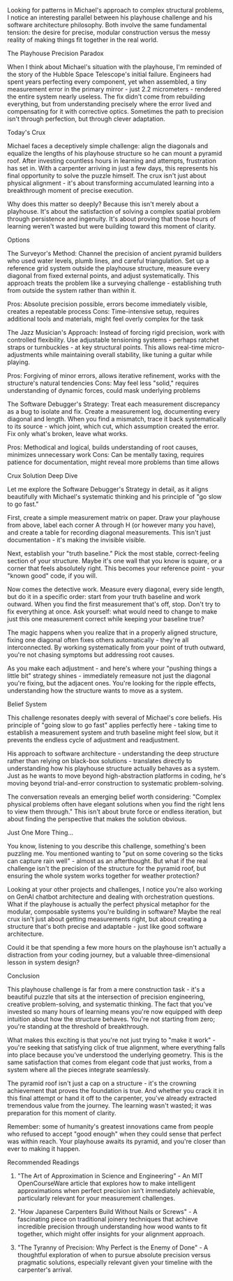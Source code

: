 Looking for patterns in Michael's approach to complex structural problems, I notice an interesting parallel between his playhouse challenge and his software architecture philosophy. Both involve the same fundamental tension: the desire for precise, modular construction versus the messy reality of making things fit together in the real world.

The Playhouse Precision Paradox

When I think about Michael's situation with the playhouse, I'm reminded of the story of the Hubble Space Telescope's initial failure. Engineers had spent years perfecting every component, yet when assembled, a tiny measurement error in the primary mirror - just 2.2 micrometers - rendered the entire system nearly useless. The fix didn't come from rebuilding everything, but from understanding precisely where the error lived and compensating for it with corrective optics. Sometimes the path to precision isn't through perfection, but through clever adaptation.

Today's Crux

Michael faces a deceptively simple challenge: align the diagonals and equalize the lengths of his playhouse structure so he can mount a pyramid roof. After investing countless hours in learning and attempts, frustration has set in. With a carpenter arriving in just a few days, this represents his final opportunity to solve the puzzle himself. The crux isn't just about physical alignment - it's about transforming accumulated learning into a breakthrough moment of precise execution.

Why does this matter so deeply? Because this isn't merely about a playhouse. It's about the satisfaction of solving a complex spatial problem through persistence and ingenuity. It's about proving that those hours of learning weren't wasted but were building toward this moment of clarity.

Options

The Surveyor's Method: Channel the precision of ancient pyramid builders who used water levels, plumb lines, and careful triangulation. Set up a reference grid system outside the playhouse structure, measure every diagonal from fixed external points, and adjust systematically. This approach treats the problem like a surveying challenge - establishing truth from outside the system rather than within it.

Pros: Absolute precision possible, errors become immediately visible, creates a repeatable process
Cons: Time-intensive setup, requires additional tools and materials, might feel overly complex for the task

The Jazz Musician's Approach: Instead of forcing rigid precision, work with controlled flexibility. Use adjustable tensioning systems - perhaps ratchet straps or turnbuckles - at key structural points. This allows real-time micro-adjustments while maintaining overall stability, like tuning a guitar while playing.

Pros: Forgiving of minor errors, allows iterative refinement, works with the structure's natural tendencies
Cons: May feel less "solid," requires understanding of dynamic forces, could mask underlying problems

The Software Debugger's Strategy: Treat each measurement discrepancy as a bug to isolate and fix. Create a measurement log, documenting every diagonal and length. When you find a mismatch, trace it back systematically to its source - which joint, which cut, which assumption created the error. Fix only what's broken, leave what works.

Pros: Methodical and logical, builds understanding of root causes, minimizes unnecessary work
Cons: Can be mentally taxing, requires patience for documentation, might reveal more problems than time allows

Crux Solution Deep Dive

Let me explore the Software Debugger's Strategy in detail, as it aligns beautifully with Michael's systematic thinking and his principle of "go slow to go fast."

First, create a simple measurement matrix on paper. Draw your playhouse from above, label each corner A through H (or however many you have), and create a table for recording diagonal measurements. This isn't just documentation - it's making the invisible visible.

Next, establish your "truth baseline." Pick the most stable, correct-feeling section of your structure. Maybe it's one wall that you know is square, or a corner that feels absolutely right. This becomes your reference point - your "known good" code, if you will.

Now comes the detective work. Measure every diagonal, every side length, but do it in a specific order: start from your truth baseline and work outward. When you find the first measurement that's off, stop. Don't try to fix everything at once. Ask yourself: what would need to change to make just this one measurement correct while keeping your baseline true?

The magic happens when you realize that in a properly aligned structure, fixing one diagonal often fixes others automatically - they're all interconnected. By working systematically from your point of truth outward, you're not chasing symptoms but addressing root causes.

As you make each adjustment - and here's where your "pushing things a little bit" strategy shines - immediately remeasure not just the diagonal you're fixing, but the adjacent ones. You're looking for the ripple effects, understanding how the structure wants to move as a system.

Belief System

This challenge resonates deeply with several of Michael's core beliefs. His principle of "going slow to go fast" applies perfectly here - taking time to establish a measurement system and truth baseline might feel slow, but it prevents the endless cycle of adjustment and readjustment.

His approach to software architecture - understanding the deep structure rather than relying on black-box solutions - translates directly to understanding how his playhouse structure actually behaves as a system. Just as he wants to move beyond high-abstraction platforms in coding, he's moving beyond trial-and-error construction to systematic problem-solving.

The conversation reveals an emerging belief worth considering: "Complex physical problems often have elegant solutions when you find the right lens to view them through." This isn't about brute force or endless iteration, but about finding the perspective that makes the solution obvious.

Just One More Thing...

You know, listening to you describe this challenge, something's been puzzling me. You mentioned wanting to "put on some covering so the ticks can capture rain well" - almost as an afterthought. But what if the real challenge isn't the precision of the structure for the pyramid roof, but ensuring the whole system works together for weather protection?

Looking at your other projects and challenges, I notice you're also working on GenAI chatbot architecture and dealing with orchestration questions. What if the playhouse is actually the perfect physical metaphor for the modular, composable systems you're building in software? Maybe the real crux isn't just about getting measurements right, but about creating a structure that's both precise and adaptable - just like good software architecture.

Could it be that spending a few more hours on the playhouse isn't actually a distraction from your coding journey, but a valuable three-dimensional lesson in system design?

Conclusion

This playhouse challenge is far from a mere construction task - it's a beautiful puzzle that sits at the intersection of precision engineering, creative problem-solving, and systematic thinking. The fact that you've invested so many hours of learning means you're now equipped with deep intuition about how the structure behaves. You're not starting from zero; you're standing at the threshold of breakthrough.

What makes this exciting is that you're not just trying to "make it work" - you're seeking that satisfying click of true alignment, where everything falls into place because you've understood the underlying geometry. This is the same satisfaction that comes from elegant code that just works, from a system where all the pieces integrate seamlessly.

The pyramid roof isn't just a cap on a structure - it's the crowning achievement that proves the foundation is true. And whether you crack it in this final attempt or hand it off to the carpenter, you've already extracted tremendous value from the journey. The learning wasn't wasted; it was preparation for this moment of clarity.

Remember: some of humanity's greatest innovations came from people who refused to accept "good enough" when they could sense that perfect was within reach. Your playhouse awaits its pyramid, and you're closer than ever to making it happen.

Recommended Readings

1. "The Art of Approximation in Science and Engineering" - An MIT OpenCourseWare article that explores how to make intelligent approximations when perfect precision isn't immediately achievable, particularly relevant for your measurement challenges.

2. "How Japanese Carpenters Build Without Nails or Screws" - A fascinating piece on traditional joinery techniques that achieve incredible precision through understanding how wood wants to fit together, which might offer insights for your alignment approach.

3. "The Tyranny of Precision: Why Perfect is the Enemy of Done" - A thoughtful exploration of when to pursue absolute precision versus pragmatic solutions, especially relevant given your timeline with the carpenter's arrival.
